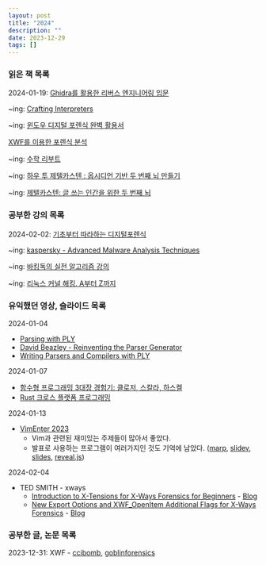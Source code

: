```yaml
---
layout: post
title: "2024"
description: ""
date: 2023-12-29
tags: []
---
```


### 읽은 책 목록

2024-01-19: <a href="https://www.yes24.com/Product/Goods/105029663">Ghidra를 활용한 리버스 엔지니어링 입문</a>

~ing: <a href="https://www.yes24.com/Product/Goods/114856263">Crafting Interpreters</a>

~ing: <a href="https://www.yes24.com/Product/Goods/114856263">윈도우 디지털 포렌식 완벽 활용서</a>

<a href="https://www.yes24.com/Product/Goods/13171262">XWF를 이용한 포렌식 분석</a>

~ing: <a href="https://www.yes24.com/Product/Goods/90750959">수학 리부트</a>

~ing: <a href="https://www.yes24.com/Product/Goods/105057618">하우 투 제텔카스텐 : 옵시디언 기반 두 번째 뇌 만들기</a>

~ing: <a href="https://www.yes24.com/Product/Goods/99475214">제텔카스텐: 글 쓰는 인간을 위한 두 번째 뇌</a>

### 공부한 강의 목록

2024-02-02: <a href="https://www.inflearn.com/course/%EA%B8%B0%EC%B4%88-%EB%94%94%EC%A7%80%ED%84%B8-%ED%8F%AC%EB%A0%8C%EC%8B%9D">기초부터 따라하는 디지털포렌식</a>

~ing: <a href="https://kaspersky-xtraining.com/course/advanced-malware-analysis-techniques">kaspersky - Advanced Malware Analysis Techniques</a>

~ing: <a href="https://www.youtube.com/playlist?list=PLtqbFd2VIQv4O6D6l9HcD732hdrnYb6CY">바킹독의 실전 알고리즘 강의</a>

~ing: <a href="https://www.inflearn.com/course/%EB%A6%AC%EB%88%85%EC%8A%A4-%EC%BB%A4%EB%84%90-%ED%95%B4%ED%82%B9">리눅스 커널 해킹. A부터 Z까지</a>

### 유익했던 영상, 슬라이드 목록

2024-01-04
* <a href="https://youtu.be/p5CWyfNHIN8">Parsing with PLY</a>
* <a href="https://youtu.be/zJ9z6Ge-vXs">David Beazley - Reinventing the Parser Generator</a>
* <a href="https://www.dabeaz.com/ply/PLYTalk.pdf">Writing Parsers and Compilers
with PLY</a>

2024-01-07
* <a href="https://youtu.be/H1izEfbg5QA">함수형 프로그래밍 3대장 경험기: 클로저, 스칼라, 하스켈</a>
* <a href="https://youtu.be/V6TR2FeCK5c">Rust 크로스 플랫폼 프로그래밍</a>

2024-01-13
* <a href="https://au-vimenter.github.io/post/2023-12-23-au-vimenter/">VimEnter 2023</a>
  * Vim과 관련된 재미있는 주제들이 많아서 좋았다.
  * 발표로 사용하는 프로그램이 여러가지인 것도 기억에 남았다. (<a href="https://github.com/marp-team/marp">marp</a>, <a href="https://github.com/slidevjs/slidev">slidev</a>, <a href="https://github.com/maaslalani/slides">slides</a>, <a href="https://github.com/hakimel/reveal.js">reveal.js</a>)

2024-02-04
* TED SMITH - xways
  * <a href="https://www.youtube.com/watch?v=TZkaIlghy4c">Introduction to X-Tensions for X-Ways Forensics for Beginners</a> - <a href="https://www.xwaysclips.co.uk/2019/11/video-59-introduction-to-x-tensions-for.html">Blog</a>
  * <a href="https://www.youtube.com/watch?v=n4nDtx-BYpg">New Export Options and XWF_OpenItem Additional Flags for X-Ways Forensics</a> - <a href="https://www.xwaysclips.co.uk/2020/06/video-60-new-export-options-and-new.html">Blog</a>

### 공부한 글, 논문 목록

2023-12-31: XWF - <a href="https://ccibomb.tistory.com/category/Digital%20Forensics/X-Ways">ccibomb</a>, <a href="https://goblinforensics.tistory.com/category/XWF">goblinforensics</a>
